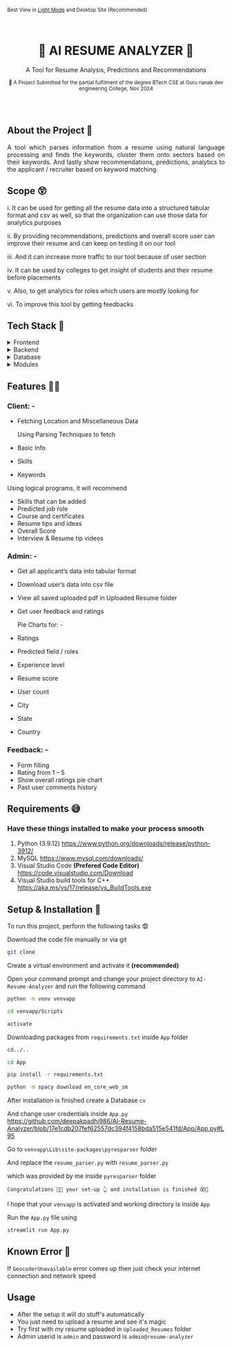 <p><small>Best View in <a href="https://github.com/settings/appearance">Light Mode</a> and Desktop Site (Recommended)</small></p><br/>


<div align="center">
  <h1>🌴 AI RESUME ANALYZER 🌴</h1>
  <p>A Tool for Resume Analysis, Predictions and Recommendations</p>

  

  <small align="justify">🚀 A Project Submitted for the partial fulfilment of the degree BTech CSE at Guru nanak dev engineering College, Nov 2024
  </small>
</div><br/><br/>

## About the Project 🥱
<div align="center">
    <p align="justify"> 
      A tool which parses information from a resume using natural language processing and finds the keywords, cluster them onto sectors based on their keywords. 
      And lastly show recommendations, predictions, analytics to the applicant / recruiter based on keyword matching.
    </p>
</div>

## Scope 😲
i. It can be used for getting all the resume data into a structured tabular format and csv as well, so that the organization can use those data for analytics purposes

ii. By providing recommendations, predictions and overall score user can improve their resume and can keep on testing it on our tool

iii. And it can increase more traffic to our tool because of user section

iv. It can be used by colleges to get insight of students and their resume before placements

v. Also, to get analytics for roles which users are mostly looking for

vi. To improve this tool by getting feedbacks

<!-- TechStack -->
## Tech Stack 🍻
<details>
  <summary>Frontend</summary>
  <ul>
    <li><a href="https://streamlit.io/">Streamlit</a></li>
    <li><a href="https://developer.mozilla.org/en-US/docs/Learn/HTML">HTML</a></li>
    <li><a href="https://developer.mozilla.org/en-US/docs/Web/CSS">CSS</a></li>
    <li><a href="https://developer.mozilla.org/en-US/docs/Learn/JavaScript">JavaScript</a></li>
  </ul>
</details>

<details>
  <summary>Backend</summary>
  <ul>
    <li><a href="https://streamlit.io/">Streamlit</a></li>
    <li><a href="https://www.python.org/">Python</a></li>
  </ul>
</details>

<details>
<summary>Database</summary>
  <ul>
    <li><a href="https://www.mysql.com/">MySQL</a></li>
  </ul>
</details>

<details>
<summary>Modules</summary>
  <ul>
    <li><a href="https://pandas.pydata.org/">pandas</a></li>
    <li><a href="https://github.com/OmkarPathak/pyresparser">pyresparser</a></li>
    <li><a href="https://pypi.org/project/pdfminer3/">pdfminer3</a></li>
    <li><a href="https://plotly.com/">Plotly</a></li>
    <li><a href="https://www.nltk.org/">NLTK</a></li>
  </ul>
</details>

<!-- Features -->
## Features 🤦‍♂️
### Client: -
- Fetching Location and Miscellaneous Data

  Using Parsing Techniques to fetch
- Basic Info
- Skills
- Keywords

Using logical programs, it will recommend
- Skills that can be added
- Predicted job role
- Course and certificates
- Resume tips and ideas
- Overall Score
- Interview & Resume tip videos

### Admin: -
- Get all applicant’s data into tabular format
- Download user’s data into csv file
- View all saved uploaded pdf in Uploaded Resume folder
- Get user feedback and ratings
  
  Pie Charts for: -
- Ratings
- Predicted field / roles
- Experience level
- Resume score
- User count
- City
- State
- Country

### Feedback: -
- Form filling
- Rating from 1 – 5
- Show overall ratings pie chart
- Past user comments history 

## Requirements 😅
### Have these things installed to make your process smooth 
1) Python (3.9.12) https://www.python.org/downloads/release/python-3912/
2) MySQL https://www.mysql.com/downloads/
3) Visual Studio Code **(Prefered Code Editor)** https://code.visualstudio.com/Download
4) Visual Studio build tools for C++ https://aka.ms/vs/17/release/vs_BuildTools.exe

## Setup & Installation 👀

To run this project, perform the following tasks 😨

Download the code file manually or via git
```bash
git clone 
```

Create a virtual environment and activate it **(recommended)**

Open your command prompt and change your project directory to ```AI-Resume-Analyzer``` and run the following command 
```bash
python -m venv venvapp

cd venvapp/Scripts

activate

```

Downloading packages from ```requirements.txt``` inside ``App`` folder
```bash
cd../..

cd App

pip install -r requirements.txt

python -m spacy download en_core_web_sm

```

After installation is finished create a Database ```cv```

And change user credentials inside ```App.py```
https://github.com/deepakpadhi986/AI-Resume-Analyzer/blob/17e1cdb207fef62557dc394f4158bda515e541fd/App/App.py#L95

Go to ```venvapp\Lib\site-packages\pyresparser``` folder

And replace the ```resume_parser.py``` with ```resume_parser.py``` 

which was provided by me inside ```pyresparser``` folder

``Congratulations 🥳😱 your set-up 👆 and installation is finished 😵🤯``

I hope that your ``venvapp`` is activated and working directory is inside ``App``

Run the ```App.py``` file using
```bash
streamlit run App.py

```

## Known Error 🤪
If ``GeocoderUnavailable`` error comes up then just check your internet connection and network speed

## Usage
- After the setup it will do stuff's automatically
- You just need to upload a resume and see it's magic
- Try first with my resume uploaded in ``Uploaded_Resumes`` folder
- Admin userid is ``admin`` and password is ``admin@resume-analyzer``


